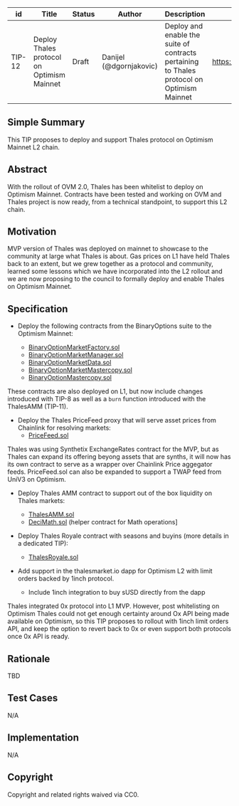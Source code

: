 | id | Title | Status | Author | Description | Discussions to | Created |
| ----------- | ----------- | ----------- | ----------- | ----------- | ----------- | ----------- |
| TIP-12 | Deploy Thales protocol on Optimism Mainnet | Draft | Danijel (@dgornjakovic) | Deploy and enable the suite of contracts pertaining to Thales protocol on Optimism Mainnet | https://discord.gg/8bzFdpGTrp | 2021-12-10
 
## Simple Summary
 
This TIP proposes to deploy and support Thales protocol on Optimism Mainnet L2 chain.
 
## Abstract
 
With the rollout of OVM 2.0, Thales has been whitelist to deploy on Optimism Mainnet. Contracts have been tested and working on OVM and Thales project is now ready, from a technical standpoint, to support this L2 chain.
 
## Motivation
 
MVP version of Thales was deployed on mainnet to showcase to the community at large what Thales is about. Gas prices on L1 have held Thales back to an extent, but we grew together as a protocol and community, learned some lessons which we have incorporated into the L2 rollout and we are now proposing to the council to formally deploy and enable Thales on Optimism Mainnet. 
 
## Specification
 
* Deploy the following contracts from the BinaryOptions suite to the Optimism Mainnet:  

    * [BinaryOptionMarketFactory.sol](https://github.com/thales-markets/contracts/blob/main/contracts/BinaryOptions/BinaryOptionMarketFactory.sol)
    * [BinaryOptionMarketManager.sol](https://github.com/thales-markets/contracts/blob/main/contracts/BinaryOptions/BinaryOptionMarketManager.sol)
    * [BinaryOptionMarketData.sol](https://github.com/thales-markets/contracts/blob/main/contracts/BinaryOptions/BinaryOptionMarketData.sol)
    * [BinaryOptionMarketMastercopy.sol](https://github.com/thales-markets/contracts/blob/main/contracts/BinaryOptions/BinaryOptionMarketMastercopy.sol)
    * [BinaryOptionMastercopy.sol](https://github.com/thales-markets/contracts/blob/main/contracts/BinaryOptions/BinaryOptionMastercopy.sol)
      
These contracts are also deployed on L1, but now include changes introduced with TIP-8 as well as a `burn` function introduced with the ThalesAMM (TIP-11).
    
* Deploy the Thales PriceFeed proxy that will serve asset prices from Chainlink for resolving markets:
    * [PriceFeed.sol](https://github.com/thales-markets/contracts/blob/main/contracts/PriceFeed/PriceFeed.sol)  
    
Thales was using Synthetix ExchangeRates contract for the MVP, but as Thales can expand its offering beyong assets that are synths, it will now has its own contract to serve as a wrapper over Chainlink Price aggegator feeds. PriceFeed.sol can also be expanded to support a TWAP feed from UniV3 on Optimism.

* Deploy Thales AMM contract to support out of the box liquidity on Thales markets:

    * [ThalesAMM.sol](https://github.com/thales-markets/contracts/blob/ThalesAMM/contracts/AMM/ThalesAMM.sol)
    * [DeciMath.sol](https://github.com/thales-markets/contracts/blob/ThalesAMM/contracts/AMM/DeciMath.sol) (helper contract for Math operations]

* Deploy Thales Royale contract with seasons and buyins (more details in a dedicated TIP):
    * [ThalesRoyale.sol](https://github.com/thales-markets/contracts/blob/ThalesAMM/contracts/ThalesRoyale/ThalesRoyale.sol) 

* Add support in the thalesmarket.io dapp for Optimism L2 with limit orders backed by 1inch protocol.
    * Include 1inch integration to buy sUSD directly from the dapp

Thales integrated 0x protocol into L1 MVP. However, post whitelisting on Optimism Thales could not get enough certainty around Ox API being made available on Optimism, so this TIP proposes to rollout with 1inch limit orders API, and keep the option to revert back to 0x or even support both protocols once 0x API is ready.  

## Rationale
TBD
 
## Test Cases
N/A
## Implementation
N/A 
## Copyright
 
Copyright and related rights waived via CC0.
